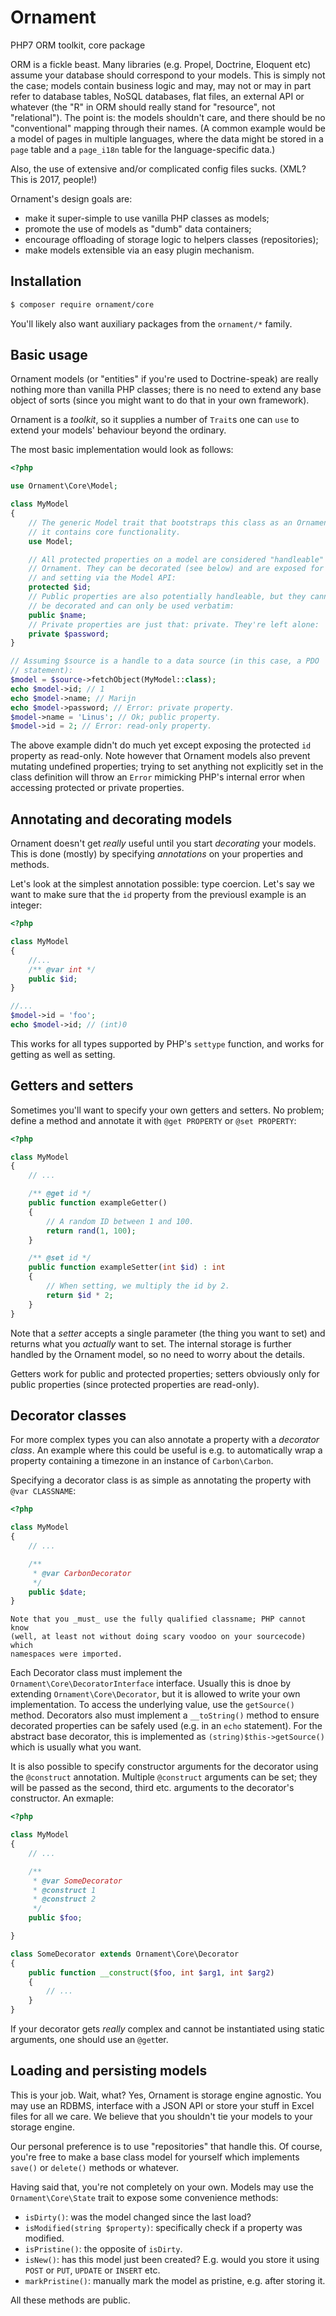 # Ornament
PHP7 ORM toolkit, core package

ORM is a fickle beast. Many libraries (e.g. Propel, Doctrine, Eloquent etc)
assume your database should correspond to your models. This is simply not the
case; models contain business logic and may, may not or may in part refer to
database tables, NoSQL databases, flat files, an external API or whatever (the
"R" in ORM should really stand for "resource", not "relational"). The point is:
the models shouldn't care, and there should be no "conventional" mapping through
their names. (A common example would be a model of pages in multiple languages,
where the data might be stored in a `page` table and a `page_i18n` table for the
language-specific data.)

Also, the use of extensive and/or complicated config files sucks. (XML? This
is 2017, people!)

Ornament's design goals are:

- make it super-simple to use vanilla PHP classes as models;
- promote the use of models as "dumb" data containers;
- encourage offloading of storage logic to helpers classes (repositories);
- make models extensible via an easy plugin mechanism.

## Installation
```sh
$ composer require ornament/core
```

You'll likely also want auxiliary packages from the `ornament/*` family.

## Basic usage
Ornament models (or "entities" if you're used to Doctrine-speak) are really
nothing more than vanilla PHP classes; there is no need to extend any base
object of sorts (since you might want to do that in your own framework).

Ornament is a _toolkit_, so it supplies a number of `Trait`s one can `use` to
extend your models' behaviour beyond the ordinary.

The most basic implementation would look as follows:

```php
<?php

use Ornament\Core\Model;

class MyModel
{
    // The generic Model trait that bootstraps this class as an Ornament model;
    // it contains core functionality.
    use Model;

    // All protected properties on a model are considered "handleable" by
    // Ornament. They can be decorated (see below) and are exposed for getting
    // and setting via the Model API:
    protected $id;
    // Public properties are also potentially handleable, but they cannot
    // be decorated and can only be used verbatim:
    public $name;
    // Private properties are just that: private. They're left alone:
    private $password;
}

// Assuming $source is a handle to a data source (in this case, a PDO
// statement):
$model = $source->fetchObject(MyModel::class);
echo $model->id; // 1
echo $model->name; // Marijn
echo $model->password; // Error: private property.
$model->name = 'Linus'; // Ok; public property.
$model->id = 2; // Error: read-only property.
```

The above example didn't do much yet except exposing the protected `id` property
as read-only. Note however that Ornament models also prevent mutating undefined
properties; trying to set anything not explicitly set in the class definition
will throw an `Error` mimicking PHP's internal error when accessing protected or
private properties.

## Annotating and decorating models
Ornament doesn't get _really_ useful until you start _decorating_ your models.
This is done (mostly) by specifying _annotations_ on your properties and
methods.

Let's look at the simplest annotation possible: type coercion. Let's say we want
to make sure that the `id` property from the previousl example is an integer:

```php
<?php

class MyModel
{
    //...
    /** @var int */
    public $id;
}

//...
$model->id = 'foo';
echo $model->id; // (int)0
```

This works for all types supported by PHP's `settype` function, and works for
getting as well as setting.

## Getters and setters
Sometimes you'll want to specify your own getters and setters. No problem;
define a method and annotate it with `@get PROPERTY` or `@set PROPERTY`:

```php
<?php

class MyModel
{
    // ...

    /** @get id */
    public function exampleGetter()
    {
        // A random ID between 1 and 100.
        return rand(1, 100);
    }

    /** @set id */
    public function exampleSetter(int $id) : int
    {
        // When setting, we multiply the id by 2.
        return $id * 2;
    }
}
```

Note that a _setter_ accepts a single parameter (the thing you want to set) and
returns what you _actually_ want to set. The internal storage is further handled
by the Ornament model, so no need to worry about the details.

Getters work for public and protected properties; setters obviously only for
public properties (since protected properties are read-only).

## Decorator classes
For more complex types you can also annotate a property with a _decorator
class_. An example where this could be useful is e.g. to automatically wrap a
property containing a timezone in an instance of `Carbon\Carbon`.

Specifying a decorator class is as simple as annotating the property with
`@var CLASSNAME`:

```php
<?php

class MyModel
{
    // ...

    /**
     * @var CarbonDecorator
     */
    public $date;
}
```

    Note that you _must_ use the fully qualified classname; PHP cannot know
    (well, at least not without doing scary voodoo on your sourcecode) which
    namespaces were imported.

Each Decorator class must implement the `Ornament\Core\DecoratorInterface`
interface. Usually this is dnoe by extending `Ornament\Core\Decorator`, but it
is allowed to write your own implementation. To access the underlying value, use
the `getSource()` method. Decorators also must implement a `__toString()` method
to ensure decorated properties can be safely used (e.g. in an `echo` statement).
For the abstract base decorator, this is implemented as
`(string)$this->getSource()` which is usually what you want.

It is also possible to specify constructor arguments for the decorator using the
`@construct` annotation. Multiple `@construct` arguments can be set; they will
be passed as the second, third etc. arguments to the decorator's constructor.
An exmaple:

```php
<?php

class MyModel
{
    // ...

    /**
     * @var SomeDecorator
     * @construct 1
     * @construct 2
     */
    public $foo;

}

class SomeDecorator extends Ornament\Core\Decorator
{
    public function __construct($foo, int $arg1, int $arg2)
    {
        // ...
    }
}
```

If your decorator gets _really_ complex and cannot be instantiated using static
arguments, one should use an `@get`ter.

## Loading and persisting models
This is your job. Wait, what? Yes, Ornament is storage engine agnostic. You may
use an RDBMS, interface with a JSON API or store your stuff in Excel files for
all we care. We believe that you shouldn't tie your models to your storage
engine.

Our personal preference is to use "repositories" that handle this. Of course,
you're free to make a base class model for yourself which implements `save()`
or `delete()` methods or whatever.

Having said that, you're not completely on your own. Models may use the
`Ornament\Core\State` trait to expose some convenience methods:

- `isDirty()`: was the model changed since the last load?
- `isModified(string $property)`: specifically check if a property was modified.
- `isPristine()`: the opposite of `isDirty`.
- `isNew()`: has this model just been created? E.g. would you store it using
  `POST` or `PUT`, `UPDATE` or `INSERT` etc.
- `markPristine()`: manually mark the model as pristine, e.g. after storing it.

All these methods are public.

